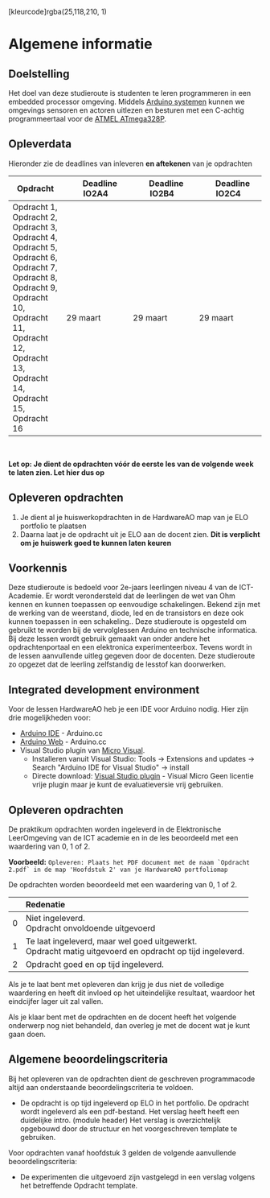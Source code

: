[kleurcode]rgba(25,118,210, 1)

# Algemene informatie

## Doelstelling
Het doel van deze studieroute is studenten te leren programmeren in een embedded processor omgeving. Middels [Arduino systemen](https://www.arduino.cc/) kunnen we omgevings sensoren en actoren uitlezen en besturen met een C-achtig programmeertaal voor de [ATMEL ATmega328P](http://www.atmel.com/images/Atmel-8271-8-bit-AVR-Microcontroller-ATmega48A-48PA-88A-88PA-168A-168PA-328-328P_datasheet_Complete.pdf).

## Opleverdata
Hieronder zie de deadlines van inleveren **en aftekenen** van je opdrachten

|Opdracht              | &nbsp; &nbsp; Deadline **IO2A4** | &nbsp; &nbsp; Deadline **IO2B4** | &nbsp; &nbsp; Deadline **IO2C4** |
|--------------------  |--------------- | --------- | --------- |
| Opdracht 1, <br>Opdracht 2,<br>Opdracht 3,<br>Opdracht 4,<br>Opdracht 5,<br>Opdracht 6,<br>Opdracht 7,<br>Opdracht 8,<br>Opdracht 9,<br>Opdracht 10,<br>Opdracht 11,<br>Opdracht 12,<br>Opdracht 13,<br>Opdracht 14,<br>Opdracht 15,<br>Opdracht 16  | 29 maart  | 29 maart  | 29 maart  |




<br> 

**Let op: Je dient de opdrachten vóór de eerste les van de volgende week te laten zien. Let hier dus op** 

## Opleveren opdrachten
1. Je dient al je huiswerkopdrachten in de HardwareAO map van je ELO portfolio te plaatsen
2. Daarna laat je de opdracht uit je ELO aan de docent zien. **Dit is verplicht om je huiswerk goed te kunnen laten keuren**


## Voorkennis
Deze studieroute is bedoeld voor 2e-jaars leerlingen niveau 4 van de ICT-Academie. Er wordt verondersteld dat de leerlingen de wet van Ohm kennen en kunnen toepassen op eenvoudige schakelingen. Bekend zijn met de werking van de weerstand, diode, led en de transistors en deze ook kunnen toepassen in een schakeling.. Deze studieroute is opgesteld om gebruikt te worden bij de vervolglessen Arduino en technische informatica. Bij deze lessen wordt gebruik gemaakt van onder andere het opdrachtenportaal en een elektronica experimenteerbox. Tevens wordt in de lessen aanvullende uitleg gegeven door de docenten. Deze studieroute zo opgezet dat de leerling zelfstandig de lesstof kan doorwerken.


## Integrated development environment
Voor de lessen HardwareAO heb je een IDE voor Arduino nodig. Hier zijn drie mogelijkheden voor:
* [Arduino IDE](https://www.arduino.cc/download_handler.php?f=/arduino-1.8.5-windows.exe) - Arduino.cc
* [Arduino Web](https://create.arduino.cc/editor) - Arduino.cc
* Visual Studio plugin van [Micro Visual](http://www.visualmicro.com/).
  * Installeren vanuit Visual Studio: Tools -> Extensions and updates -> Search "Arduino IDE for Visual Studio" -> install
  * Directe download: [Visual Studio plugin](https://marketplace.visualstudio.com/items?itemName=VisualMicro.ArduinoIDEforVisualStudio) - Visual Micro
  Geen licentie vrije plugin maar je kunt de evaluatieversie vrij gebruiken.

## Opleveren opdrachten
De praktikum opdrachten worden ingeleverd in de Elektronische LeerOmgeving van de ICT academie en in de les beoordeeld met een waardering van 0, 1 of 2.

**Voorbeeld:**
``Opleveren: Plaats het PDF document met de naam `Opdracht 2.pdf` in de map 'Hoofdstuk 2' van je HardwareAO portfoliomap``

De opdrachten worden beoordeeld met een waardering van 0, 1 of 2.

<table><thead>
<tr>
<th></th>
<th align="left">Redenatie</th>
</tr>
</thead><tbody>
<tr>
<td>0</td>
<td align="left">Niet ingeleverd.    <br>Opdracht onvoldoende uitgevoerd</td>
</tr>
<tr>
<td>1</td>
<td align="left">Te laat ingeleverd, maar wel goed uitgewerkt.<br>Opdracht matig uitgevoerd en opdracht op tijd ingeleverd.</td>
</tr>
<tr>
<td>2</td>
<td align="left">Opdracht goed en op tijd ingeleverd.</td>
</tr>
</tbody></table>

Als je te laat bent met opleveren dan krijg je dus niet de volledige waardering en heeft dit invloed op het uiteindelijke resultaat, waardoor het eindcijfer lager uit zal vallen.

Als je klaar bent met de opdrachten en de docent heeft het volgende onderwerp nog niet behandeld, dan overleg je met de docent wat je kunt gaan doen.


## Algemene beoordelingscriteria

Bij het opleveren van de opdrachten dient de geschreven programmacode altijd aan onderstaande beoordelingscriteria te voldoen.
*	De opdracht is op tijd ingeleverd op ELO in het portfolio.
		De opdracht wordt ingeleverd als een pdf-bestand.
		Het verslag heeft heeft een duidelijke intro. (module header) 
		Het verslag is overzichtelijk opgebouwd door de structuur en het voorgeschreven template te gebruiken.

Voor opdrachten vanaf hoofdstuk 3 gelden de volgende aanvullende beoordelingscriteria:

*	De experimenten die uitgevoerd zijn vastgelegd in een verslag volgens het betreffende Opdracht template.